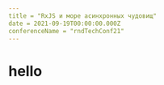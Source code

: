 ```yaml
---
title = "RxJS и море асинхронных чудовищ"
date = 2021-09-19T00:00:00.000Z
conferenceName = "rndTechConf21"
---
```


# hello

